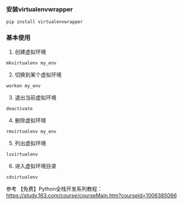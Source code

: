 ### 安装virtualenvwrapper

```
pip install virtualenvwrapper
```
### 基本使用

1. 创建虚拟环境
```
mkvirtualenv my_env
```

2. 切换到某个虚拟环境

```
workon my_env
```

3. 退出当前虚拟环境

```
deactivate
```

4. 删除虚拟环境

```
rmvirtualenv my_env
```

5. 列出虚拟环境

```
lsvirtualenv
```

6. 进入虚拟环境目录

```
cdvirtualenv
```

参考
【免费】Python全栈开发系列教程：https://study.163.com/course/courseMain.htm?courseId=1006385066
